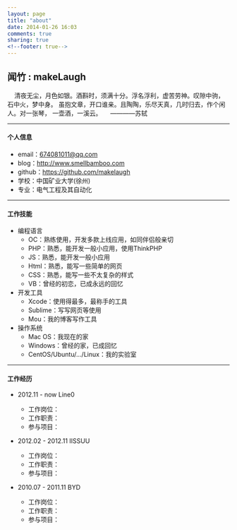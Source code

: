 ```yaml
---
layout: page
title: "about"
date: 2014-01-26 16:03
comments: true
sharing: true
<!--footer: true-->
---
```


## 闻竹 : makeLaugh
    清夜无尘，月色如银。酒斟时，须满十分。浮名浮利，虚苦劳神。叹隙中驹， 石中火，梦中身。 虽抱文章，开口谁亲。且陶陶，乐尽天真，几时归去，作个闲人。对一张琴， 一壶酒，一溪云。
    ————苏轼
    

---

#### 个人信息
* email：674081011@qq.com
* blog：http://www.smellbamboo.com
* github：https://github.com/makelaugh
* 学校：中国矿业大学(徐州)
* 专业：电气工程及其自动化

---
#### 工作技能
* 编程语言
	* OC：熟练使用，开发多款上线应用，如同伴侣般亲切
	* PHP：熟悉，能开发一般小应用，使用ThinkPHP
	* JS：熟悉，能开发一般小应用
	* Html：熟悉，能写一些简单的网页
	* CSS：熟悉，能写一些不太复杂的样式
	* VB：曾经的初恋，已成永远的回忆
* 开发工具
	* Xcode：使用得最多，最称手的工具
	* Sublime：写写网页等使用
	* Mou：我的博客写作工具
* 操作系统
	* Mac OS：我现在的家
	* Windows：曾经的家，已成回忆
	* CentOS/Ubuntu/.../Linux：我的实验室

---
#### 工作经历
* 2012.11 - now Line0
	* 工作岗位：
	* 工作职责：
	* 参与项目：
	
* 2012.02 - 2012.11 IISSUU
	* 工作岗位：
	* 工作职责：
	* 参与项目：
	
* 2010.07 - 2011.11 BYD
	* 工作岗位：
	* 工作职责：
	* 参与项目：